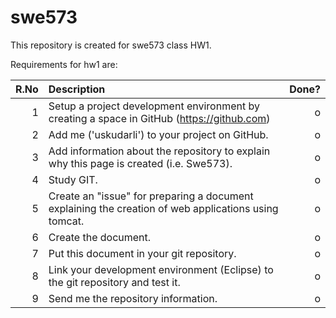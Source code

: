 # swe573
This repository is created for swe573 class HW1. 

Requirements for hw1 are:

| R.No | Description                                                                 | Done? |
|-----:|:----------------------------------------------------------------------------|------:|
|1     | Setup a project development environment by creating a space in GitHub (https://github.com)          | o |
|2     | Add me ('uskudarli') to your project on GitHub.                                                     | o |
|3     | Add information about the repository to explain why this page is created (i.e. Swe573).             | o |
|4     | Study GIT.                                                                                          | o |
|5     | Create an "issue" for preparing a document explaining the creation of web applications using tomcat.| o |
|6     | Create the document.                                                                                | o |
|7     | Put this document in your git repository.                                                           | o |
|8     | Link your development environment (Eclipse) to the git repository and test it.                      | o |
|9     | Send me the repository information.                                                                 | o |